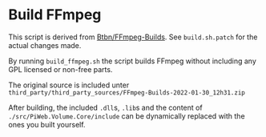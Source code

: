 # Build FFmpeg

This script is derived from [Btbn/FFmpeg-Builds](https://github.com/BtbN/FFmpeg-Builds).
See `build.sh.patch` for the actual changes made.

By running `build_ffmpeg.sh` the script builds FFmpeg without including any GPL licensed or non-free parts.

The original source is included unter `third_party/third_party_sources/FFmpeg-Builds-2022-01-30_12h31.zip`

After building, the included `.dll`s, `.lib`s and the content of `./src/PiWeb.Volume.Core/include`
can be dynamically replaced with the ones you built yourself.



